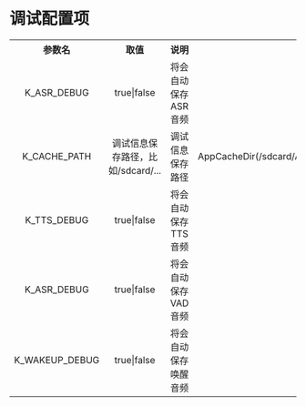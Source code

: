 # 调试配置项

<table style="text-align:center;">
<tr><th width="30%">参数名</th><th width="25%">取值</th><th width="30%">说明</th><th>默认值</th></tr>
<tr><td>K_ASR_DEBUG</td><td>true|false</td><td>将会自动保存ASR音频</td><td>无</td></tr>
<tr><td>K_CACHE_PATH</td><td>调试信息保存路径，比如/sdcard/... </td><td>调试信息保存路径</td><td>AppCacheDir(/sdcard/Android/data/com.xxx.xxx/cache/)</td></tr>
<tr><td>K_TTS_DEBUG</td><td>true|false</td><td>将会自动保存TTS音频</td><td>无</td></tr>
<tr><td>K_ASR_DEBUG</td><td>true|false</td><td>将会自动保存VAD音频</td><td>无</td></tr>
<tr><td>K_WAKEUP_DEBUG</td><td>true|false</td><td>将会自动保存唤醒音频</td><td>无</td></tr>
</table>